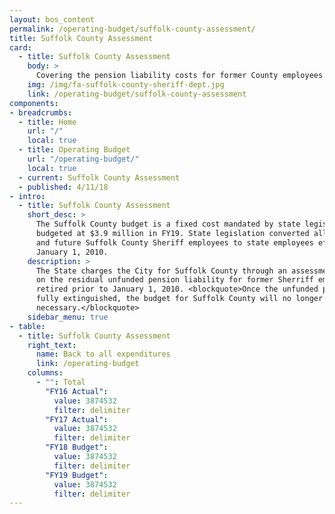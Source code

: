 ```yaml
---
layout: bos_content
permalink: /operating-budget/suffolk-county-assessment/
title: Suffolk County Assessment
card:
  - title: Suffolk County Assessment
    body: >
      Covering the pension liability costs for former County employees retired before 1/1/10.
    img: /img/fa-suffolk-county-sheriff-dept.jpg
    link: /operating-budget/suffolk-county-assessment
components:
- breadcrumbs:
  - title: Home
    url: "/"
    local: true
  - title: Operating Budget
    url: "/operating-budget/"
    local: true
  - current: Suffolk County Assessment
  - published: 4/11/18
- intro:
  - title: Suffolk County Assessment
    short_desc: >
      The Suffolk County budget is a fixed cost mandated by state legislation, 
      budgeted at $3.9 million in FY19. State legislation converted all existing 
      and future Suffolk County Sheriff employees to state employees effective 
      January 1, 2010.
    description: >
      The State charges the City for Suffolk County through an assessment based 
      on the residual unfunded pension liability for former Sherriff employees who 
      retired prior to January 1, 2010. <blockquote>Once the unfunded pension liability is 
      fully extinguished, the budget for Suffolk County will no longer be 
      necessary.</blockquote>
    sidebar_menu: true
- table:
  - title: Suffolk County Assessment
    right_text:
      name: Back to all expenditures
      link: /operating-budget
    columns:
      - "": Total
        "FY16 Actual": 
          value: 3874532
          filter: delimiter
        "FY17 Actual": 
          value: 3874532
          filter: delimiter
        "FY18 Budget": 
          value: 3874532
          filter: delimiter
        "FY19 Budget": 
          value: 3874532
          filter: delimiter
---
```

